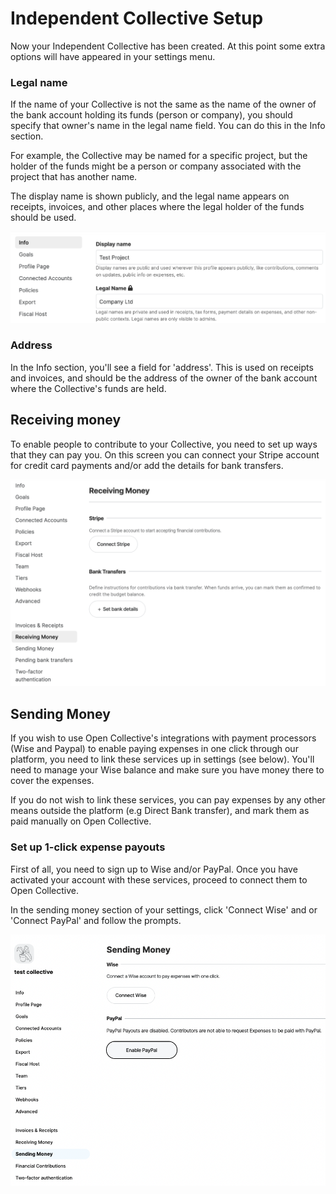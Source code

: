 # Independent Collective Setup

Now your Independent Collective has been created. At this point some extra options will have appeared in your settings menu.

### Legal name

If the name of your Collective is not the same as the name of the owner of the bank account holding its funds (person or company), you should specify that owner's name in the legal name field. You can do this in the Info section.

For example, the Collective may be named for a specific project, but the holder of the funds might be a person or company associated with the project that has another name.

The display name is shown publicly, and the legal name appears on receipts, invoices, and other places where the legal holder of the funds should be used.

![](<../.gitbook/assets/Screen Shot 2021-09-30 at 2.47.23 PM.png>)

### Address

In the Info section, you'll see a field for 'address'. This is used on receipts and invoices, and should be the address of the owner of the bank account where the Collective's funds are held.

## Receiving money

To enable people to contribute to your Collective, you need to set up ways that they can pay you. On this screen you can connect your Stripe account for credit card payments and/or add the details for bank transfers.

![](<../.gitbook/assets/Screen Shot 2021-09-30 at 2.43.14 PM.png>)

## Sending Money

If you wish to use Open Collective's integrations with payment processors (Wise and Paypal) to enable paying expenses in one click through our platform, you need to link these services up in settings (see below). You'll need to manage your Wise balance and make sure you have money there to cover the expenses.&#x20;

If you do not wish to link these services, you can pay expenses by any other means outside the platform (e.g Direct Bank transfer), and mark them as paid manually on Open Collective.

### Set up 1-click expense payouts

First of all, you need to sign up to Wise and/or PayPal. Once you have activated your account with these services, proceed to connect them to Open Collective.

In the sending money section of your settings, click 'Connect Wise' and or 'Connect PayPal' and follow the prompts.

![](<../.gitbook/assets/Screen Shot 2022-01-26 at 5.00.18 PM.png>)
